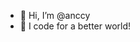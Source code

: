 - 👋 Hi, I’m @anccy
- 🌟 I code for a better world!

<!---
anccy/anccy is a ✨ special ✨ repository because its `README.md` (this file) appears on your GitHub profile.
You can click the Preview link to take a look at your changes.
--->
